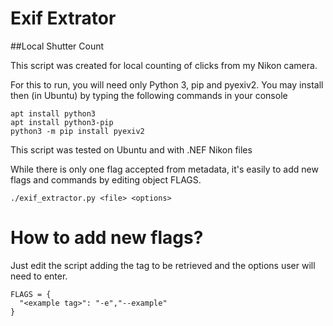 # Exif Extrator
##Local Shutter Count

This script was created for local counting of clicks from my Nikon camera.

For this to run, you will need only Python 3, pip and pyexiv2.
You may install then (in Ubuntu) by typing the following commands in your console
```
apt install python3
apt install python3-pip
python3 -m pip install pyexiv2
```
This script was tested on Ubuntu and with .NEF Nikon files

While there is only one flag accepted from metadata, it's easily to add new flags and commands by editing object FLAGS.

```
./exif_extractor.py <file> <options>
```

# How to add new flags?

Just edit the script adding the tag to be retrieved and the options user will need to enter.

```
FLAGS = {
  "<example tag>": "-e","--example"
}
```
